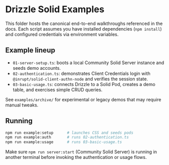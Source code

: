 # Drizzle Solid Examples

This folder hosts the canonical end-to-end walkthroughs referenced in the docs. Each script assumes you have installed dependencies (`npm install`) and configured credentials via environment variables.

## Example lineup
- `01-server-setup.ts`: boots a local Community Solid Server instance and seeds demo accounts.
- `02-authentication.ts`: demonstrates Client Credentials login with `@inrupt/solid-client-authn-node` and verifies the session state.
- `03-basic-usage.ts`: connects Drizzle to a Solid Pod, creates a demo table, and exercises simple CRUD queries.

See `examples/archive/` for experimental or legacy demos that may require manual tweaks.

## Running
```bash
npm run example:setup      # launches CSS and seeds pods
npm run example:auth       # runs 02-authentication.ts
npm run example:usage      # runs 03-basic-usage.ts
```

Make sure `npm run server:start` (Community Solid Server) is running in another terminal before invoking the authentication or usage flows.
